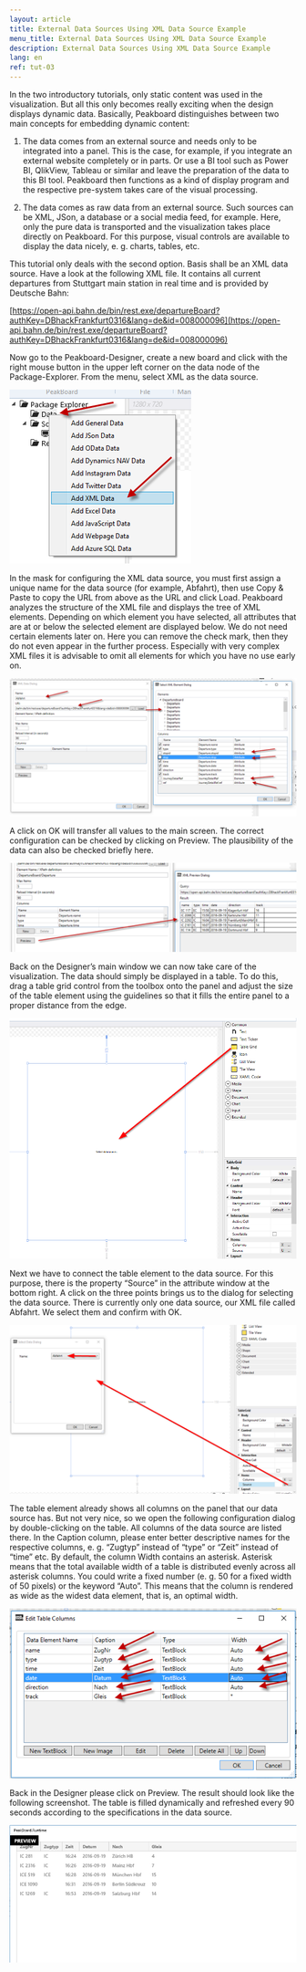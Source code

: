 ```yaml
---
layout: article
title: External Data Sources Using XML Data Source Example
menu_title: External Data Sources Using XML Data Source Example
description: External Data Sources Using XML Data Source Example
lang: en
ref: tut-03
---
```

In the two introductory tutorials, only static content was used in the visualization. But all this only becomes really exciting when the design displays dynamic data. Basically, Peakboard distinguishes between two main concepts for embedding dynamic content:

1. The data comes from an external source and needs only to be integrated into a panel. This is the case, for example, if you integrate an external website completely or in parts. Or use a BI tool such as Power BI, QlikView, Tableau or similar and leave the preparation of the data to this BI tool. Peakboard then functions as a kind of display program and the respective pre-system takes care of the visual processing.

2. The data comes as raw data from an external source. Such sources can be XML, JSon, a database or a social media feed, for example. Here, only the pure data is transported and the visualization takes place directly on Peakboard. For this purpose, visual controls are available to display the data nicely, e. g. charts, tables, etc.

This tutorial only deals with the second option. Basis shall be an XML data source. Have a look at the following XML file. It contains all current departures from Stuttgart main station in real time and is provided by Deutsche Bahn:

[https://open-api.bahn.de/bin/rest.exe/departureBoard?authKey=DBhackFrankfurt0316&lang=de&id=008000096](https://open-api.bahn.de/bin/rest.exe/departureBoard?authKey=DBhackFrankfurt0316&lang=de&id=008000096)

Now go to the Peakboard-Designer, create a new board and click with the right mouse button in the upper left corner on the data node of the Package-Explorer. From the menu, select XML as the data source.

![image_1](/assets/images/Tutorial/XML/TutorialExterneDatenquelle01.png)

In the mask for configuring the XML data source, you must first assign a unique name for the data source (for example, Abfahrt), then use Copy & Paste to copy the URL from above as the URL and click Load. Peakboard analyzes the structure of the XML file and displays the tree of XML elements. Depending on which element you have selected, all attributes that are at or below the selected element are displayed below. We do not need certain elements later on. Here you can remove the check mark, then they do not even appear in the further process. Especially with very complex XML files it is advisable to omit all elements for which you have no use early on.

![image_1](/assets/images/Tutorial/XML/TutorialExterneDatenquelle02.png)

A click on OK will transfer all values to the main screen. The correct configuration can be checked by clicking on Preview. The plausibility of the data can also be checked briefly here.

![image_1](/assets/images/Tutorial/XML/TutorialExterneDatenquelle03.png)

Back on the Designer’s main window we can now take care of the visualization. The data should simply be displayed in a table. To do this, drag a table grid control from the toolbox onto the panel and adjust the size of the table element using the guidelines so that it fills the entire panel to a proper distance from the edge.

![image_1](/assets/images/Tutorial/XML/TutorialExterneDatenquelle04.png)

Next we have to connect the table element to the data source. For this purpose, there is the property “Source” in the attribute window at the bottom right. A click on the three points brings us to the dialog for selecting the data source. There is currently only one data source, our XML file called Abfahrt. We select them and confirm with OK.

![image_1](/assets/images/Tutorial/XML/TutorialExterneDatenquelle05.png)

The table element already shows all columns on the panel that our data source has. But not very nice, so we open the following configuration dialog by double-clicking on the table. All columns of the data source are listed there. In the Caption column, please enter better descriptive names for the respective columns, e. g. “Zugtyp” instead of “type” or “Zeit” instead of “time” etc. By default, the column Width contains an asterisk. Asterisk means that the total available width of a table is distributed evenly across all asterisk columns. You could write a fixed number (e. g. 50 for a fixed width of 50 pixels) or the keyword “Auto”. This means that the column is rendered as wide as the widest data element, that is, an optimal width.

![image_1](/assets/images/Tutorial/XML/TutorialExterneDatenquelle06.png)

Back in the Designer please click on Preview. The result should look like the following screenshot. The table is filled dynamically and refreshed every 90 seconds according to the specifications in the data source.

![image_1](/assets/images/Tutorial/XML/TutorialExterneDatenquelle07.png)
